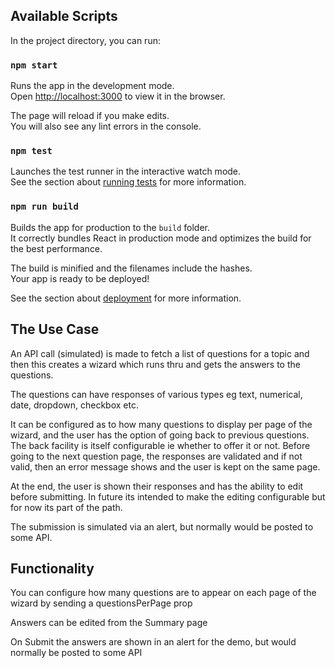 ## Available Scripts

In the project directory, you can run:

### `npm start`

Runs the app in the development mode.\
Open [http://localhost:3000](http://localhost:3000) to view it in the browser.

The page will reload if you make edits.\
You will also see any lint errors in the console.

### `npm test`

Launches the test runner in the interactive watch mode.\
See the section about [running tests](https://facebook.github.io/create-react-app/docs/running-tests) for more information.

### `npm run build`

Builds the app for production to the `build` folder.\
It correctly bundles React in production mode and optimizes the build for the best performance.

The build is minified and the filenames include the hashes.\
Your app is ready to be deployed!

See the section about [deployment](https://facebook.github.io/create-react-app/docs/deployment) for more information.


## The Use Case 

An API call (simulated) is made to fetch a list of questions for a topic and then this creates a wizard which runs thru and gets the answers to the questions.

The questions can have responses of various types eg text, numerical, date, dropdown, checkbox etc. 

It can be configured as to how many questions to display per page of the wizard, and the user has the option of going back to previous questions. The back facility is itself configurable ie whether to offer it or not. Before going to the next question page, the responses are validated and if not valid, then an error message shows and the user is kept on the same page.

At the end, the user is shown their responses and has the ability to edit before submitting. In future its intended to make the editing configurable but for now its part of the path.

The submission is simulated via an alert, but normally would be posted to some API.

## Functionality

You can configure how many questions are to appear on each page of the wizard by sending a questionsPerPage prop

Answers can be edited from the Summary page

On Submit the answers are shown in an alert for the demo, but would normally be posted to some API


